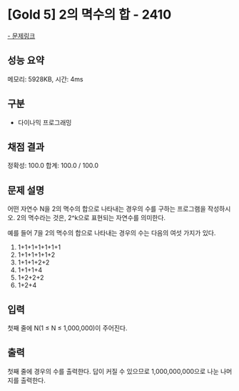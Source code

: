 # [Gold 5] 2의 멱수의 합 - 2410

<a href="https://www.acmicpc.net/problem/2410">- 문제링크</a>

## 성능 요약

메모리: 5928KB, 시간: 4ms

## 구분

- 다이나믹 프로그래밍

## 채점 결과

정확성: 100.0
합계: 100.0 / 100.0

## 문제 설명

어떤 자연수 N을 2의 멱수의 합으로 나타내는 경우의 수를 구하는 프로그램을 작성하시오. 2의 멱수라는 것은, 2^k으로 표현되는 자연수를 의미한다.

예를 들어 7을 2의 멱수의 합으로 나타내는 경우의 수는 다음의 여섯 가지가 있다.

1. 1+1+1+1+1+1+1
2. 1+1+1+1+1+2
3. 1+1+1+2+2
4. 1+1+1+4
5. 1+2+2+2
6. 1+2+4


## 입력

첫째 줄에 N(1 ≤ N ≤ 1,000,000)이 주어진다.

## 출력

첫째 줄에 경우의 수를 출력한다. 답이 커질 수 있으므로 1,000,000,000으로 나눈 나머지를 출력한다.
